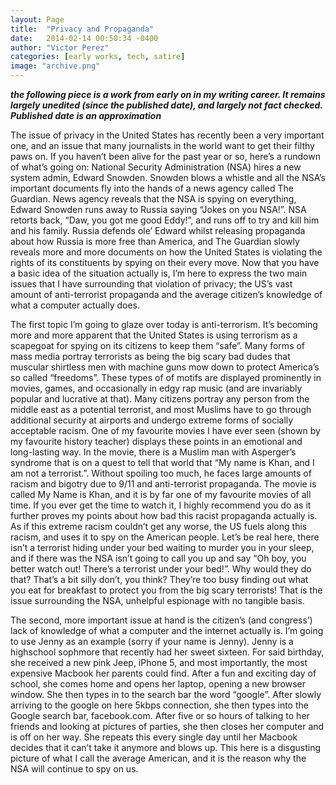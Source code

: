 ```yaml
---
layout: Page
title:  "Privacy and Propaganda"
date:   2014-02-14 00:50:34 -0400
author: "Victor Perez"
categories: [early works, tech, satire]
image: "archive.png"
---
```


**_the following piece is a work from early on in my writing career. It remains largely unedited (since the published date), and largely not fact checked. Published date is an approximation_**

The issue of privacy in the United States has recently been a very important one, and an issue that many journalists in the world want to get their filthy paws on. If you haven’t been alive for the past year or so, here’s a rundown of what’s going on: National Security Administration (NSA) hires a new system admin, Edward Snowden. Snowden blows a whistle and all the NSA’s important documents fly into the hands of a news agency called The Guardian. News agency reveals that the NSA is spying on everything, Edward Snowden runs away to Russia saying “Jokes on you NSA!”. NSA retorts back, “Daw, you got me good Eddy!”, and runs off to try and kill him and his family. Russia defends ole’ Edward whilst releasing propaganda about how Russia is more free than America, and The Guardian slowly reveals more and more documents on how the United States is violating the rights of its constituents by spying on their every move. Now that you have a basic idea of the situation actually is, I’m here to express the two main issues that I have surrounding that violation of privacy; the US’s vast amount of anti-terrorist propaganda and the average citizen’s knowledge of what a computer actually does.

The first topic I’m going to glaze over today is anti-terrorism. It’s becoming more and more apparent that the United States is using terrorism as a scapegoat for spying on its citizens to keep them “safe”. Many forms of mass media portray terrorists as being the big scary bad dudes that muscular shirtless men with machine guns mow down to protect America’s so called “freedoms”. These types of of motifs are displayed prominently in movies, games, and occasionally in edgy rap music (and are invariably popular and lucrative at that). Many citizens portray any person from the middle east as a potential terrorist, and most Muslims have to go through additional security at airports and undergo extreme forms of socially acceptable racism. One of my favourite movies I have ever seen (shown by my favourite history teacher) displays these points in an emotional and long-lasting way. In the movie, there is a Muslim man with Asperger’s syndrome that is on a quest to tell that world that “My name is Khan, and I am not a terrorist.”. Without spoiling too much, he faces large amounts of racism and bigotry due to 9/11 and anti-terrorist propaganda. The movie is called My Name is Khan, and it is by far one of my favourite movies of all time. If you ever get the time to watch it, I highly recommend you do as it further proves my points about how bad this racist propaganda actually is. As if this extreme racism couldn’t get any worse, the US fuels along this racism, and uses it to spy on the American people. Let’s be real here, there isn’t a terrorist hiding under your bed waiting to murder you in your sleep, and if there was the NSA isn’t going to call you up and say “Oh boy, you better watch out! There’s a terrorist under your bed!”. Why would they do that? That’s a bit silly don’t, you think? They’re too busy finding out what you eat for breakfast to protect you from the big scary terrorists! That is the issue surrounding the NSA, unhelpful espionage with no tangible basis.

The second, more important issue at hand is the citizen’s (and congress’) lack of knowledge of what a computer and the internet actually is. I’m going to use Jenny as an example (sorry if your name is Jenny). Jenny is a highschool sophmore that recently had her sweet sixteen. For said birthday, she received a new pink Jeep, iPhone 5, and most importantly, the most expensive Macbook her parents could find. After a fun and exciting day of school, she comes home and opens her laptop, opening a new browser window. She then types in to the search bar the word “google”. After slowly arriving to the google on here 5kbps connection, she then types into the Google search bar, facebook.com. After five or so hours of talking to her friends and looking at pictures of parties, she then closes her computer and is off on her way. She repeats this every single day until her Macbook decides that it can’t take it anymore and blows up. This here is a disgusting picture of what I call the average American, and it is the reason why the NSA will continue to spy on us.
